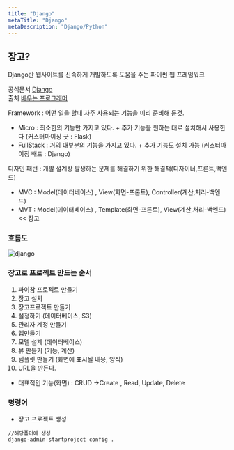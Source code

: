 ```yaml
---
title: "Django"
metaTitle: "Django"
metaDescription: "Django/Python"
---
```


## 장고? 
Django란 웹사이트를 신속하게 개발하도록 도움을 주는 파이썬 웹 프레임워크  

공식문서 [Django](https://docs.djangoproject.com/ko/3.1/intro/)  
출처 [배우는 프로그래머](https://youtu.be/Nv_9uZ4ld9U)  

Framework : 어떤 일을 할때 자주 사용되는 기능을 미리 준비해 둔것.
- Micro : 최소한의 기능만 가지고 있다. + 추가 기능을 원하는 대로 설치해서 사용한다 (커스터마이징 굿 : Flask)
- FullStack : 거의 대부분의 기능을 가지고 있다. + 추가 기능도 설치 가능 (커스터마이징 배드 : Django)

디자인 패턴 : 개발 설계상 발생하는 문제를 해결하기 위한 해결책(디자이너,프론트,백엔드)
- MVC : Model(데이터베이스) , View(화면-프론트), Controller(계산,처리-백엔드)
- MVT : Model(데이터베이스) , Template(화면-프론트), View(계산,처리-백엔드) << 장고

### 흐름도

![django](https://laziness.xyz/images/django-cycle.jpg)

### 장고로 프로젝트 만드는 순서
1. 파이참 프로젝트 만들기
2. 장고 설치
3. 장고프로젝트 만들기
4. 설정하기 (데이터베이스, S3)
5. 관리자 계정 만들기
7. 앱만들기
8. 모델 설계 (데이터베이스)
9. 뷰 만들기 (기능, 계산)
10. 템플릿 만들기 (화면에 표시될 내용, 양식)
11. URL을 만든다.
- 대표적인 기능(화면) : CRUD ->Create , Read, Update, Delete


### 명령어 
- 장고 프로젝트 생성  
```
//해당폴더에 생성
django-admin startproject config .
```